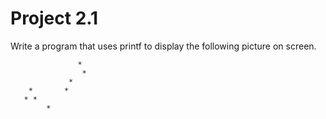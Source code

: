 # Project 2.1

Write a program that uses printf to display the following picture on screen.

```text
			   *
				*
			 *
	*		*
   * *
		*
```
